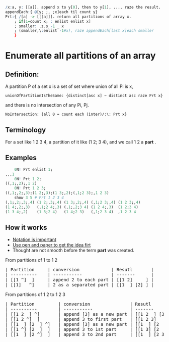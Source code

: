 ~~~q
/x:a, y: [[a]]. append x to y[0], then to y[1], ..., raze the result.
appendEach:{ @[y; ;, ;x]each til count y}
Prt:{ /[a] -> [[[a]]]. return all partitions of array x.
    ; if[1=count x; : enlist enlist x]
    ; smaller: .z.s -1 _ x
    ; (smaller,\:enlist -1#x), raze appendEach[last x]each smaller
    }
~~~
# Enumerate all partitions of an array

## Definition:

A partition P of a set x is a set of set where union of all Pi is x,

    unionOfPartitionIsTheSame: {distinct[asc x] ~ distinct asc raze Prt x}

and there is no intersection of any Pi, Pj.

    NoIntersection: {all 0 = count each (inter)/:\: Prt x}

## Terminology
For a set like 1 2 3 4, a partition of it like (1 2; 3 4), and we call 1 2 a **part** .

## Examples
~~~q
    0N! Prt enlist 1;
,,,1
    0N! Prt 1 2;
((,1;,2);,1 2)
    0N! Prt 1 2 3;
((,1;,2;,3);(1 2;,3);(1 3;,2);(,1;2 3);,1 2 3)
    show 3 5 # Prt 1 2 3 4
(,1;,2;,3;,4) (1 2;,3;,4) (1 3;,2;,4) (,1;2 3;,4) (1 2 3;,4)
(1 4;,2;,3)   (,1;2 4;,3) (,1;,2;3 4) (1 2 4;,3)  (1 2;3 4) 
(1 3 4;,2)    (1 3;2 4)   (1 4;2 3)   (,1;2 3 4)  ,1 2 3 4  
~~~

## How it works
* [Notation is important](../1meth/1notation.md)
* [Use pen and paper to get the idea firt](../1meth/2_prefer_pen_paper.md)
* Thought are not smooth before the term **part** was created.

From partitions of 1 to 1 2
<pre>
| Partition     | conversion            | Resutl       |
| ----------    | -----------           | -------      |
| [[1 ^]  ]     | append 2 to each part | [[1 2]     ] |
| [[1]   ^]     | 2 as a separated part | [[1  ] [2] ] |
</pre>
From partitions of 1 2 to 1 2 3
<pre>
| Partition         | conversion               | Resutl              |
| ----------        | -----------              | -------             |
| [[1 2  ] ^]       | append [3] as a new part | [[1 2  ] [3]]       |
| [[1 2 ^]  ]       | append 3 to first part   | [[1 2 3]    ]       |
| [[1  ] [2  ] ^]   | append [3] as a new part | [[1  ] [2  ] [3] ]  |
| [[1 ^] [2  ]  ]   | append 3 to 1st part     | [[1 3] [2  ]     ]  |
| [[1  ] [2 ^]  ]   | append 3 to 2nd part     | [[1  ] [2 3]     ]  |
</pre>

